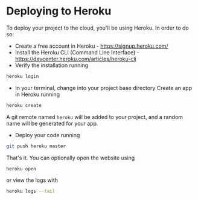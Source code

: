 # Deploying to Heroku
To deploy your project to the cloud, you'll be using Heroku. In order to do so:

* Create a free account in Heroku - https://signup.heroku.com/
* Install the Heroku CLI (Command Line Interface) - https://devcenter.heroku.com/articles/heroku-cli
* Verify the installation running

```bash
heroku login
```

* In your terminal, change into your project base directory
Create an app in Heroku running 

```bash
heroku create
```

A git remote named `heroku` will be added to your project, and a random name will be generated for your app.

* Deploy your code running 


```bash
git push heroku master
```

That's it. You can optionally open the website using 

```bash
heroku open
```

or view the logs with 

```bash
heroku logs --tail
```

